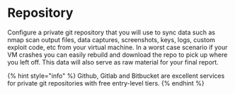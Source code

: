 # Repository

Configure a private git repository that you will use to sync data such as nmap scan output files, data captures, screenshots, keys, logs, custom exploit code, etc from your virtual machine. In a worst case scenario if your VM crashes you can easily rebuild and download the repo to pick up where you left off. This data will also serve as raw material for your final report.

{% hint style="info" %}
Github, Gitlab and Bitbucket are excellent services for private git repositories with free entry-level tiers.
{% endhint %}

